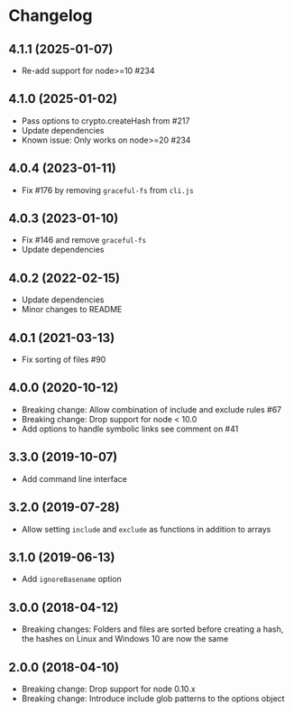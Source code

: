 # Changelog

## 4.1.1 (2025-01-07)
- Re-add support for node>=10 #234

## 4.1.0 (2025-01-02)
- Pass options to crypto.createHash from #217
- Update dependencies
- Known issue: Only works on node>=20 #234

## 4.0.4 (2023-01-11)
- Fix #176 by removing `graceful-fs` from `cli.js`

## 4.0.3 (2023-01-10)
- Fix #146 and remove `graceful-fs`
- Update dependencies

## 4.0.2 (2022-02-15)
- Update dependencies
- Minor changes to README

## 4.0.1 (2021-03-13)
- Fix sorting of files #90

## 4.0.0 (2020-10-12)
- Breaking change: Allow combination of include and exclude rules #67
- Breaking change: Drop support for node < 10.0
- Add options to handle symbolic links see comment on #41

## 3.3.0 (2019-10-07)
- Add command line interface

## 3.2.0 (2019-07-28)
- Allow setting `include` and `exclude` as functions in addition to arrays

## 3.1.0 (2019-06-13)
- Add `ignoreBasename` option

## 3.0.0 (2018-04-12)
- Breaking changes: Folders and files are sorted before creating a hash, the hashes on Linux and Windows 10 are now the same

## 2.0.0 (2018-04-10)
- Breaking change: Drop support for node 0.10.x
- Breaking change: Introduce include glob patterns to the options object
